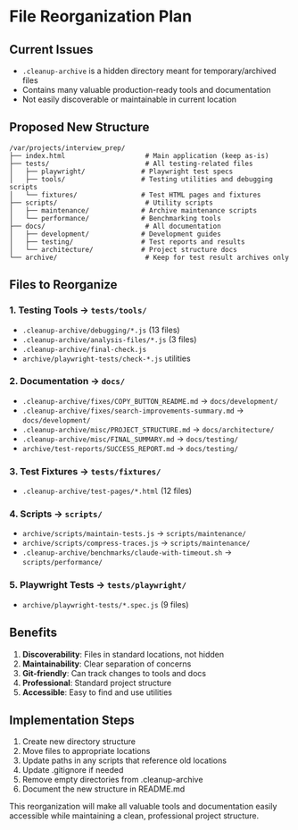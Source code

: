 # File Reorganization Plan

## Current Issues
- `.cleanup-archive` is a hidden directory meant for temporary/archived files
- Contains many valuable production-ready tools and documentation
- Not easily discoverable or maintainable in current location

## Proposed New Structure

```
/var/projects/interview_prep/
├── index.html                    # Main application (keep as-is)
├── tests/                        # All testing-related files
│   ├── playwright/              # Playwright test specs
│   ├── tools/                   # Testing utilities and debugging scripts
│   └── fixtures/                # Test HTML pages and fixtures
├── scripts/                      # Utility scripts
│   ├── maintenance/             # Archive maintenance scripts
│   └── performance/             # Benchmarking tools
├── docs/                         # All documentation
│   ├── development/             # Development guides
│   ├── testing/                 # Test reports and results
│   └── architecture/            # Project structure docs
└── archive/                      # Keep for test result archives only
```

## Files to Reorganize

### 1. Testing Tools → `tests/tools/`
- `.cleanup-archive/debugging/*.js` (13 files)
- `.cleanup-archive/analysis-files/*.js` (3 files)
- `.cleanup-archive/final-check.js`
- `archive/playwright-tests/check-*.js` utilities

### 2. Documentation → `docs/`
- `.cleanup-archive/fixes/COPY_BUTTON_README.md` → `docs/development/`
- `.cleanup-archive/fixes/search-improvements-summary.md` → `docs/development/`
- `.cleanup-archive/misc/PROJECT_STRUCTURE.md` → `docs/architecture/`
- `.cleanup-archive/misc/FINAL_SUMMARY.md` → `docs/testing/`
- `archive/test-reports/SUCCESS_REPORT.md` → `docs/testing/`

### 3. Test Fixtures → `tests/fixtures/`
- `.cleanup-archive/test-pages/*.html` (12 files)

### 4. Scripts → `scripts/`
- `archive/scripts/maintain-tests.js` → `scripts/maintenance/`
- `archive/scripts/compress-traces.js` → `scripts/maintenance/`
- `.cleanup-archive/benchmarks/claude-with-timeout.sh` → `scripts/performance/`

### 5. Playwright Tests → `tests/playwright/`
- `archive/playwright-tests/*.spec.js` (9 files)

## Benefits
1. **Discoverability**: Files in standard locations, not hidden
2. **Maintainability**: Clear separation of concerns
3. **Git-friendly**: Can track changes to tools and docs
4. **Professional**: Standard project structure
5. **Accessible**: Easy to find and use utilities

## Implementation Steps
1. Create new directory structure
2. Move files to appropriate locations
3. Update paths in any scripts that reference old locations
4. Update .gitignore if needed
5. Remove empty directories from .cleanup-archive
6. Document the new structure in README.md

This reorganization will make all valuable tools and documentation easily accessible while maintaining a clean, professional project structure.